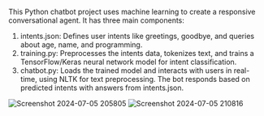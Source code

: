This Python chatbot project uses machine learning to create a responsive conversational agent. It has three main components:

1. intents.json: Defines user intents like greetings, goodbye, and queries about age, name, and programming.
2. training.py: Preprocesses the intents data, tokenizes text, and trains a TensorFlow/Keras neural network model for intent classification.
3. chatbot.py: Loads the trained model and interacts with users in real-time, using NLTK for text preprocessing. The bot responds based on predicted intents with answers from intents.json.

![Screenshot 2024-07-05 205805](https://github.com/Muskanyadav01/PythonProjects/assets/121680274/8549a14b-af65-4229-97f8-4a627f318568)
![Screenshot 2024-07-05 210816](https://github.com/Muskanyadav01/PythonProjects/assets/121680274/8d348563-2b4c-4469-9552-3d9af09f31bd)

